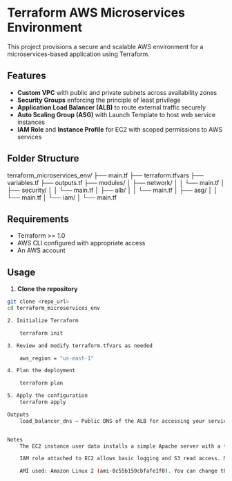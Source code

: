 # Terraform AWS Microservices Environment

This project provisions a secure and scalable AWS environment for a microservices-based application using Terraform.

## Features

- **Custom VPC** with public and private subnets across availability zones
- **Security Groups** enforcing the principle of least privilege
- **Application Load Balancer (ALB)** to route external traffic securely
- **Auto Scaling Group (ASG)** with Launch Template to host web service instances
- **IAM Role** and **Instance Profile** for EC2 with scoped permissions to AWS services

## Folder Structure

terraform_microservices_env/
├── main.tf
├── terraform.tfvars
├── variables.tf
├── outputs.tf
├── modules/
│ ├── network/
│ │ └── main.tf
│ ├── security/
│ │ └── main.tf
│ ├── alb/
│ │ └── main.tf
│ ├── asg/
│ │ └── main.tf
│ └── iam/
│ └── main.tf


## Requirements

- Terraform >= 1.0
- AWS CLI configured with appropriate access
- An AWS account

## Usage

1. **Clone the repository**

```bash
git clone <repo_url>
cd terraform_microservices_env

2. Initialize Terraform

    terraform init

3. Review and modify terraform.tfvars as needed

    aws_region = "us-east-1"

4. Plan the deployment

    terraform plan

5. Apply the configuration
    terraform apply

Outputs
    load_balancer_dns – Public DNS of the ALB for accessing your service.


Notes
    The EC2 instance user data installs a simple Apache server with a test page.

    IAM role attached to EC2 allows basic logging and S3 read access. Modify IAM policy as needed.

    AMI used: Amazon Linux 2 (ami-0c55b159cbfafe1f0). You can change this in the ASG module.

